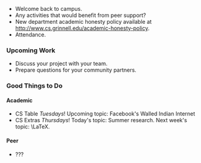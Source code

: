 * Welcome back to campus.
* Any activities that would benefit from peer support?
* New department academic honesty policy available at
  <http://www.cs.grinnell.edu/academic-honesty-policy>.
* Attendance.

### Upcoming Work

* Discuss your project with your team.
* Prepare questions for your community partners.

### Good Things to Do

#### Academic

* CS Table *Tuesdays*!  Upcoming topic: Facebook's Walled Indian Internet
* CS Extras *Thursdays*!  Today's topic: Summer research.  Next week's topic:
  \LaTeX.

####  Peer

* ??? 

